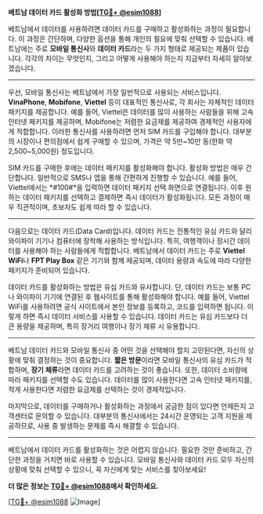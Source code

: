 **베트남 데이터 카드 활성화 방법[[TG💪+ @esim1088](https://t.me/s/esim1088)]**

베트남에서 데이터를 사용하려면 데이터 카드를 구매하고 활성화하는 과정이 필요합니다. 이 과정은 간단하며, 다양한 옵션을 통해 개인의 필요에 맞춰 선택할 수 있습니다. 베트남에는 주로 **모바일 통신사**와 **데이터 카드**라는 두 가지 형태로 제공되는 제품이 있습니다. 각각의 차이는 무엇인지, 그리고 어떻게 사용해야 하는지 지금부터 자세히 알아보겠습니다.

---

우선, 모바일 통신사는 베트남에서 가장 일반적으로 사용되는 서비스입니다. **VinaPhone**, **Mobifone**, **Viettel** 등이 대표적인 통신사로, 각 회사는 자체적인 데이터 패키지를 제공합니다. 예를 들어, Viettel은 데이터를 많이 사용하는 사람들을 위해 고속 인터넷 패키지를 제공하며, Mobifone는 저렴한 요금제를 제공하여 경제적인 사용자에게 적합합니다. 이러한 통신사를 사용하려면 먼저 SIM 카드를 구입해야 합니다. 대부분의 시장이나 편의점에서 쉽게 구매할 수 있으며, 가격은 약 5만~10만 동(한화 약 2,500~5,000원) 정도입니다.

SIM 카드를 구매한 후에는 데이터 패키지를 활성화해야 합니다. 활성화 방법은 매우 간단합니다. 일반적으로 SMS나 앱을 통해 간편하게 진행할 수 있습니다. 예를 들어, Viettel에서는 *#100#*을 입력하면 데이터 패키지 선택 화면으로 연결됩니다. 이후 원하는 데이터 패키지를 선택하고 결제하면 즉시 데이터가 활성화됩니다. 모든 과정이 매우 직관적이며, 초보자도 쉽게 따라 할 수 있습니다.

---

다음으로는 데이터 카드(Data Card)입니다. 데이터 카드는 전통적인 유심 카드와 달리 와이파이 기기나 컴퓨터에 장착해 사용하는 방식입니다. 특히, 여행객이나 장시간 데이터를 사용해야 하는 사람들에게 적합합니다. 베트남에서 데이터 카드는 주로 **Viettel WiFi**나 **FPT Play Box** 같은 기기와 함께 제공되며, 데이터 용량과 속도에 따라 다양한 패키지가 준비되어 있습니다.

데이터 카드를 활성화하는 방법은 유심 카드와 유사합니다. 단, 데이터 카드는 보통 PC나 와이파이 기기에 연결된 후 웹사이트를 통해 활성화해야 합니다. 예를 들어, Viettel WiFi를 사용하려면 공식 사이트에서 본인 정보를 등록하고, 코드를 입력하면 됩니다. 이렇게 하면 즉시 데이터 서비스를 사용할 수 있습니다. 데이터 카드는 유심 카드보다 더 큰 용량을 제공하며, 특히 장거리 여행이나 장기 체류 시 유용합니다.

---

베트남 데이터 카드와 모바일 통신사 중 어떤 것을 선택해야 할지 고민된다면, 자신의 상황에 맞춰 결정하는 것이 중요합니다. **짧은 방문**이라면 모바일 통신사의 유심 카드가 적합하며, **장기 체류**라면 데이터 카드를 고려하는 것이 좋습니다. 또한, 데이터 소비량에 따라 패키지를 선택할 수도 있습니다. 데이터를 많이 사용한다면 고속 인터넷 패키지를, 적게 사용한다면 저렴한 요금제를 선택하는 것이 경제적입니다.

마지막으로, 데이터를 구매하거나 활성화하는 과정에서 궁금한 점이 있다면 언제든지 고객센터로 문의할 수 있습니다. 대부분의 통신사에서는 24시간 운영되는 고객 지원을 제공하므로, 사용 중 발생하는 문제를 즉시 해결할 수 있습니다.

---

베트남에서 데이터 카드를 활성화하는 것은 어렵지 않습니다. 필요한 것만 준비하고, 간단한 과정을 거치면 바로 사용할 수 있습니다. 모바일 통신사와 데이터 카드 모두 자신의 상황에 맞춰 선택할 수 있으니, 꼭 자신에게 맞는 서비스를 찾아보세요! 

**더 많은 정보는 [TG💪+ @esim1088](https://t.me/s/esim1088)에서 확인하세요.**

[[TG💪+ @esim1088](https://t.me/s/esim1088) ![Image](https://i.postimg.cc/Y0z9fWf4/image.png)]